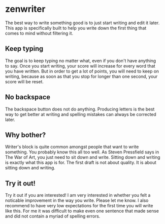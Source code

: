# zenwriter
The best way to write something good is to just start writing and edit it later.
This app is specifically built to help you write down the first thing that comes to mind without filtering it. 

## Keep typing
The goal is to keep typing no matter what, even if you don't have anything to say. 
Once you start writing, your score will increase for every word that you have written. But in order to get a lot of points, you will need to keep on writing, because as soon as that you stop for longer than one second, your score will be reset.

## No backspace
The backspace button does not do anything. Producing letters is the best way to get better at writing and spelling mistakes can always be corrected later. 

## Why bother?
Writer's block is quite common amongst people that want to write something. You probably know this all too well. As Steven Pressfield says in The War of Art, you just need to sit down and write. Sitting down and writing is exactly what this app is for. The first draft is not about quality. It is about sitting down and writing.

## Try it out!
Try it out if you are interested! I am very interested in whether you felt a noticable improvement in the way you write. Please let me know. I also recommend to have very low expectations for the first time you will write like this. For me it was difficult to make even one sentence that made sense and did not contain a myriad of spelling errors.
